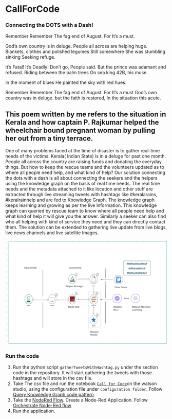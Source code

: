 # CallForCode
### Connecting the DOTS with a Dash!

Remember Remember The fag end of August.
For It’s a must.

God’s own country is in deluge.
People all across are helping huge.
Blankets, clothes and polished  legumes
Still somewhere 
She was stumbling sinking 
Seeking refuge.

It’s Fatal!
It’s Deadly! 
Don’t go, People said.
But the prince was adamant and refused.
Riding between the palm trees 
On sea king 42B, his muse.

In the moment of blues
He painted the sky with red hues.

Remember Remember The fag end of August.
For It’s a must
God’s own country was in deluge.
but the faith is restored, 
In the situation this acute.


This poem written by me refers to the situation in Kerala and how captain P. Rajkumar helped the wheelchair bound pregnant woman by pulling her out from a tiny terrace. 
-----------------------------------------------------------------------------------------------------------------------------

One of many problems faced at the time of disaster is to gather real-time needs of the victims. Kerala( Indian State) is in a deluge for past one month. People all across the country are raising funds and donating the everyday things. But how to keep the rescue teams and the volunteers updated as to where all people need help, and what kind of help? Our solution  connecting the dots with a dash is all about connecting the seekers and the helpers using the knowledge graph on the basis of real time needs. The real time needs and the metadata attached to it like location and other stuff are extracted through live streaming tweets with hashtags like #keralarains,  #keralrainhelp and are fed to Knowledge Graph. The knowledge graph keeps learning and growing as per the live Information. This knowledge graph can queried by rescue team to know where all people need help and what kind of help it will give you the answer. Similarly a seeker can also find who all helping with kind of service they need and they can directly contact them. The solution can be extended to gathering live update from live blogs, live news channels and live satellite Images. 


 ![](/images/architecture.png)


### Run the code
1. Run the python script `gatherTweetsWithHashtag.py` under the section code in the repository. It will start gathering the tweets with those hashtags and will store in the csv file.
2. Take The csv file and run the notebook [`Call for Code`](https://github.com/Neha-Setia/CallForCode/blob/master/code/Call_for_Code.ipynb)on the watson studio, using the configuration file under `configuration folder`. Follow [Query Knowledge Graph code pattern](https://github.com/IBM/query-knowledge-base-with-domain-specific-documents/blob/master/README.md).
3. Take the [NodeRed Flow](https://github.com/IBM/query-knowledge-base-with-domain-specific-documents/tree/master/node-red-flow). Create a Node-Red Application. Follow [Orchestrate Node-Red flow]( `https://developer.ibm.com/code/patterns/orchestrate-data-science-workflows-using-node-red/`)
4. Run the application.
